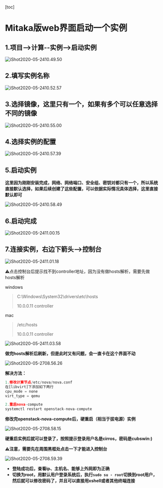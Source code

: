 [toc]



# Mitaka版web界面启动一个实例

## 1.项目-->计算--实例-->启动实例

![iShot2020-05-2410.49.50](https://raw.githubusercontent.com/pptfz/picgo-images/master/img/iShot2020-05-2410.52.57.png)



## 2.填写实例名称

![iShot2020-05-2410.52.57](https://raw.githubusercontent.com/pptfz/picgo-images/master/img/iShot2020-05-2410.58.49.png)



## 3.选择镜像，这里只有一个，如果有多个可以任意选择不同的镜像

![iShot2020-05-2410.55.00](https://raw.githubusercontent.com/pptfz/picgo-images/master/img/iShot2020-05-2410.57.39.png)



## 4.选择实例的配置

![iShot2020-05-2410.57.39](https://raw.githubusercontent.com/pptfz/picgo-images/master/img/iShot2020-05-2410.55.00.png)



## 5.启动实例

**这里因为刚刚安装完成，网络、网络端口、安全组、密钥对都只有一个，所以系统直接默认选择，如果后续创建了这些配置，可以依据实际情况具体选择，这里直接默认即可**

![iShot2020-05-2410.58.49](https://raw.githubusercontent.com/pptfz/picgo-images/master/img/iShot2020-05-2410.49.50.png)



## 6.启动完成

![iShot2020-05-2411.00.15](https://raw.githubusercontent.com/pptfz/picgo-images/master/img/iShot2020-05-2411.00.15.png)



## 7.连接实例，右边下箭头-->控制台

![iShot2020-05-2411.01.18](https://raw.githubusercontent.com/pptfz/picgo-images/master/img/iShot2020-05-2411.03.58.png)



⚠️点击控制台后提示找不到controller地址，因为没有做hosts解析，需要先做hosts解析

windows

> C:\Windows\System32\drivers\etc\hosts
>
> 10.0.0.11 controller



mac

> /etc/hosts
>
> 10.0.0.11 controller



![iShot2020-05-2411.03.58](https://raw.githubusercontent.com/pptfz/picgo-images/master/img/iShot2020-05-2708.58.15.png)



**做完hosts解析后刷新，但是此时又有问题，会一直卡在这个界面不动**

![iShot2020-05-2708.56.26](https://raw.githubusercontent.com/pptfz/picgo-images/master/img/iShot2020-05-2708.56.26.png)



**解决方法：**

```python
1.修改计算节点/etc/nova/nova.conf
在[libvirt]下添加如下两行
cpu_mode = none
virt_type = qemu

2.重启nova-compute
systemctl restart openstack-nova-compute


```



**修改完openstack-nova-compute后，硬重启（相当于拔电源）实例**

![iShot2020-05-2708.58.15](https://raw.githubusercontent.com/pptfz/picgo-images/master/img/iShot2020-05-2411.01.18.png)



**硬重启实例后就可以登录了，按照提示登录用户名是cirros，密码是cubswin:)**

**⚠️注意，需要先在周围黑框处点击一下才能进入控制台**

![iShot2020-05-2708.59.39](https://raw.githubusercontent.com/pptfz/picgo-images/master/img/iShot2020-05-2708.59.39.png)



- **登陆成功后，查看ip、主机名、能够上外网即为正确**
- **切换为root，用默认用户登录系统后，执行``sudo su - root``切换到root用户，然后就可以修改密码了，并且可以直接用xshell或者其他终端连接**

